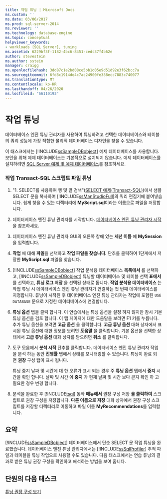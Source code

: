 ```yaml
---
title: 작업 튜닝 | Microsoft Docs
ms.custom: ''
ms.date: 03/06/2017
ms.prod: sql-server-2014
ms.reviewer: ''
ms.technology: database-engine
ms.topic: conceptual
helpviewer_keywords:
- workloads [SQL Server], tuning
ms.assetid: 6229bf3f-1182-4bc6-8451-cedc37f4b62e
author: stevestein
ms.author: sstein
manager: craigg
ms.openlocfilehash: 3dd87c1e2bd08ce5bb1d05e9d51d92e3f62bcc7a
ms.sourcegitcommit: 6fd8c1914de4c7ac24900fe388ecc7883c740077
ms.translationtype: MT
ms.contentlocale: ko-KR
ms.lasthandoff: 04/26/2020
ms.locfileid: "66110193"
---
```

# <a name="tuning-a-workload"></a>작업 튜닝
  데이터베이스 엔진 튜닝 관리자를 사용하여 튜닝하려고 선택한 데이터베이스와 테이블의 쿼리 성능에 가장 적합한 물리적 데이터베이스 디자인을 찾을 수 있습니다.  
  
 이 태스크에서는 [!INCLUDE[ssSampleDBobject](../../includes/sssampledbobject-md.md)] 예제 데이터베이스를 사용합니다. 보안을 위해 예제 데이터베이스는 기본적으로 설치되지 않습니다. 예제 데이터베이스를 설치하려면 [SQL Server 예제 및 예제 데이터베이스](http://sqlserversamples.codeplex.com)를 참조하세요.  
  
### <a name="tune-a-workload-transact-sql-script-file"></a>작업 Transact-SQL 스크립트 파일 튜닝  
  
1.  "1. SELECT를 사용하여 행 및 열 검색"([SELECT 예제&#40;Transact-SQL&#41;](/sql/t-sql/queries/select-examples-transact-sql))에서 샘플 SELECT 문을 복사하여 [!INCLUDE[ssManStudioFull](../../includes/ssmanstudiofull-md.md)]의 쿼리 편집기에 붙여넣습니다. 쉽게 찾을 수 있는 디렉터리에 **MyScript.sql**이라는 이름으로 파일을 저장합니다.  
  
2.  데이터베이스 엔진 튜닝 관리자를 시작합니다. [데이터베이스 엔진 튜닝 관리자 시작](../../relational-databases/performance/database-engine-tuning-advisor.md)을 참조하세요.  
  
3.  데이터베이스 엔진 튜닝 관리자 GUI의 오른쪽 창에 있는 **세션 이름** 에 **MySession**을 입력합니다.  
  
4.  **작업** 에 대해 **파일**을 선택하고 **작업 파일을 찾습니다.** 단추를 클릭하여 1단계에서 저장한 **MyScript.sql** 파일을 찾습니다.  
  
5.  [!INCLUDE[ssSampleDBobject](../../includes/sssampledbobject-md.md)] 작업 분석용 데이터베이스 **목록에서** 를 선택하고, [!INCLUDE[ssSampleDBobject](../../includes/sssampledbobject-md.md)] 튜닝할 데이터베이스 및 테이블 선택 **표에서** 를 선택하고, **튜닝 로그 저장** 을 선택된 상태로 둡니다. **작업 분석용 데이터베이스** 는 작업 튜닝 시 데이터베이스 엔진 튜닝 관리자가 연결하는 첫 번째 데이터베이스를 지정합니다. 튜닝이 시작된 후 데이터베이스 엔진 튜닝 관리자는 작업에 포함된 `USE DATABASE` 문으로 지정한 데이터베이스에 연결합니다.  
  
6.  **튜닝 옵션** 탭을 클릭 합니다. 이 연습에서는 튜닝 옵션을 설정 하지 않지만 잠시 기본 튜닝 옵션을 검토 합니다. 이 탭 페이지에 대한 도움말을 보려면 F1 키를 누릅니다. 추가 튜닝 옵션을 보려면 **고급 옵션** 을 클릭합니다. **고급 튜닝 옵션** 대화 상자에서 표시된 튜닝 옵션에 대한 정보를 보려면 **도움말** 을 클릭합니다. 기본 옵션을 선택한 상태에서 **고급 튜닝 옵션** 대화 상자를 닫으려면 **취소** 를 클릭합니다.  
  
7.  도구 모음에서 **분석 시작** 단추를 클릭합니다. 데이터베이스 엔진 튜닝 관리자 작업을 분석 하는 동안 **진행률** 탭에서 상태를 모니터링할 수 있습니다. 튜닝이 완료 되 면 **권장** 구성 탭이 표시 됩니다.  
  
     튜닝 중지 날짜 및 시간에 대 한 오류가 표시 되는 경우 주 **튜닝 옵션** 탭에서 **중지** 시간을 확인 합니다. 날짜 및 시간 **에 중지** 가 현재 날짜 및 시간 보다 큰지 확인 하 고 필요한 경우 변경 합니다.  
  
8.  분석을 완료한 후 [!INCLUDE[tsql](../../includes/tsql-md.md)] 동작 **메뉴에서** 권장 구성 저장 **을 클릭하여** 스크립트로 권장 구성을 저장합니다. **다른 이름으로 저장** 대화 상자에서 권장 구성 스크립트를 저장할 디렉터리로 이동하고 파일 이름 **MyRecommendations**를 입력합니다.  
  
## <a name="summary"></a>요약  
 [!INCLUDE[ssSampleDBobject](../../includes/sssampledbobject-md.md)] 데이터베이스에서 단순 SELECT 문 작업 튜닝을 완료했습니다. 데이터베이스 엔진 튜닝 관리자에서는 [!INCLUDE[ssSqlProfiler](../../includes/sssqlprofiler-md.md)] 추적 파일과 테이블을 튜닝 작업으로 사용할 수도 있습니다. 다음 태스크에서는 연습 튜닝의 결과로 받은 튜닝 권장 구성을 확인하고 해석하는 방법을 보여 줍니다.  
  
## <a name="next-task-in-lesson"></a>단원의 다음 태스크  
 [튜닝 권장 구성 보기](lesson-1-2-viewing-tuning-recommendations.md)  
  
  
